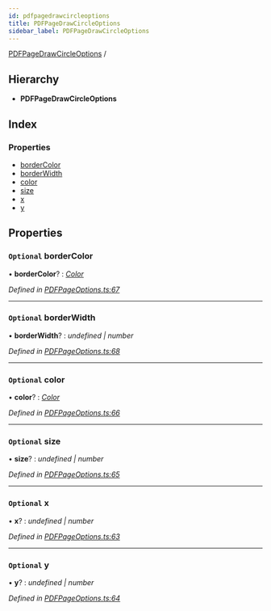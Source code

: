 ```yaml
---
id: pdfpagedrawcircleoptions
title: PDFPageDrawCircleOptions
sidebar_label: PDFPageDrawCircleOptions
---
```


[PDFPageDrawCircleOptions](pdfpagedrawcircleoptions.md) /

## Hierarchy

* **PDFPageDrawCircleOptions**

## Index

### Properties

* [borderColor](pdfpagedrawcircleoptions.md#optional-bordercolor)
* [borderWidth](pdfpagedrawcircleoptions.md#optional-borderwidth)
* [color](pdfpagedrawcircleoptions.md#optional-color)
* [size](pdfpagedrawcircleoptions.md#optional-size)
* [x](pdfpagedrawcircleoptions.md#optional-x)
* [y](pdfpagedrawcircleoptions.md#optional-y)

## Properties

### `Optional` borderColor

• **borderColor**? : *[Color](../index.md#color)*

*Defined in [PDFPageOptions.ts:67](https://github.com/Hopding/pdf-lib/blob/f878b0e/src/api/PDFPageOptions.ts#L67)*

___

### `Optional` borderWidth

• **borderWidth**? : *undefined | number*

*Defined in [PDFPageOptions.ts:68](https://github.com/Hopding/pdf-lib/blob/f878b0e/src/api/PDFPageOptions.ts#L68)*

___

### `Optional` color

• **color**? : *[Color](../index.md#color)*

*Defined in [PDFPageOptions.ts:66](https://github.com/Hopding/pdf-lib/blob/f878b0e/src/api/PDFPageOptions.ts#L66)*

___

### `Optional` size

• **size**? : *undefined | number*

*Defined in [PDFPageOptions.ts:65](https://github.com/Hopding/pdf-lib/blob/f878b0e/src/api/PDFPageOptions.ts#L65)*

___

### `Optional` x

• **x**? : *undefined | number*

*Defined in [PDFPageOptions.ts:63](https://github.com/Hopding/pdf-lib/blob/f878b0e/src/api/PDFPageOptions.ts#L63)*

___

### `Optional` y

• **y**? : *undefined | number*

*Defined in [PDFPageOptions.ts:64](https://github.com/Hopding/pdf-lib/blob/f878b0e/src/api/PDFPageOptions.ts#L64)*